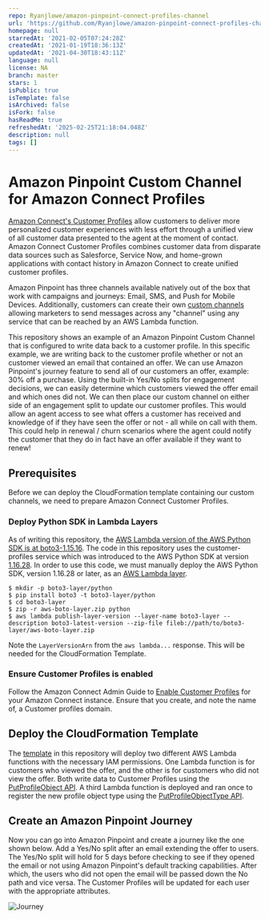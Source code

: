 ```yaml
---
repo: Ryanjlowe/amazon-pinpoint-connect-profiles-channel
url: 'https://github.com/Ryanjlowe/amazon-pinpoint-connect-profiles-channel'
homepage: null
starredAt: '2021-02-05T07:24:28Z'
createdAt: '2021-01-19T18:36:13Z'
updatedAt: '2021-04-30T18:43:11Z'
language: null
license: NA
branch: master
stars: 1
isPublic: true
isTemplate: false
isArchived: false
isFork: false
hasReadMe: true
refreshedAt: '2025-02-25T21:18:04.048Z'
description: null
tags: []
---
```


# Amazon Pinpoint Custom Channel for Amazon Connect Profiles

[Amazon Connect's Customer Profiles](https://aws.amazon.com/connect/customer-profiles/) allow customers to deliver more personalized customer experiences with less effort through a unified view of all customer data presented to the agent at the moment of contact. Amazon Connect Customer Profiles combines customer data from disparate data sources such as Salesforce, Service Now, and home-grown applications with contact history in Amazon Connect to create unified customer profiles.

Amazon Pinpoint has three channels available natively out of the box that work with campaigns and journeys: Email, SMS, and Push for Mobile Devices.  Additionally, customers can create their own [custom channels](https://docs.aws.amazon.com/pinpoint/latest/developerguide/channels-custom.html) allowing marketers to send messages across any "channel" using any service that can be reached by an AWS Lambda function.  

This repository shows an example of an Amazon Pinpoint Custom Channel that is configured to write data back to a customer profile.  In this specific example, we are writing back to the customer profile whether or not an customer viewed an email that contained an offer.  We can use Amazon Pinpoint's journey feature to send all of our customers an offer, example: 30% off a purchase.  Using the built-in Yes/No splits for engagement decisions, we can easily determine which customers viewed the offer email and which ones did not.  We can then place our custom channel on either side of an engagement split to update our customer profiles.  This would allow an agent access to see what offers a customer has received and knowledge of if they have seen the offer or not - all while on call with them.  This could help in renewal / churn scenarios where the agent could notify the customer that they do in fact have an offer available if they want to renew!

## Prerequisites

Before we can deploy the CloudFormation template containing our custom channels, we need to prepare Amazon Connect Customer Profiles.

### Deploy Python SDK in Lambda Layers

As of writing this repository, the [AWS Lambda version of the AWS Python SDK is at boto3-1.15.16](https://docs.aws.amazon.com/lambda/latest/dg/lambda-python.html).  The code in this repository uses the customer-profiles service which was introduced to the AWS Python SDK at version [1.16.28](https://github.com/boto/boto3/blob/develop/CHANGELOG.rst#11628).  In order to use this code, we must manually deploy the AWS Python SDK, version 1.16.28 or later, as an [AWS Lambda layer](https://docs.aws.amazon.com/lambda/latest/dg/configuration-layers.html).

```
$ mkdir -p boto3-layer/python
$ pip install boto3 -t boto3-layer/python
$ cd boto3-layer
$ zip -r aws-boto-layer.zip python
$ aws lambda publish-layer-version --layer-name boto3-layer --description boto3-latest-version --zip-file fileb://path/to/boto3-layer/aws-boto-layer.zip
```

Note the `LayerVersionArn` from the `aws lambda...` response.  This will be needed for the CloudFormation Template.

### Ensure Customer Profiles is enabled

Follow the Amazon Connect Admin Guide to [Enable Customer Profiles](https://docs.aws.amazon.com/connect/latest/adminguide/customer-profiles.html) for your Amazon Connect instance.  Ensure that you create, and note the name of, a Customer profiles domain.

## Deploy the CloudFormation Template

The [template](template.yaml) in this repository will deploy two different AWS Lambda functions with the necessary IAM permissions.  One Lambda function is for customers who viewed the offer, and the other is for customers who did not view the offer.  Both write data to Customer Profiles using the [PutProfileObject API](https://docs.aws.amazon.com/goto/WebAPI/customer-profiles-2020-08-15/PutProfileObject).  A third Lambda function is deployed and ran once to register the new profile object type using the [PutProfileObjectType API](https://docs.aws.amazon.com/goto/WebAPI/customer-profiles-2020-08-15/PutProfileObjectType).

## Create an Amazon Pinpoint Journey

Now you can go into Amazon Pinpoint and create a journey like the one shown below.  Add a Yes/No split after an email extending the offer to users.  The Yes/No split will hold for 5 days before checking to see if they opened the email or not using Amazon Pinpoint's default tracking capabilities.  After which, the users who did not open the email will be passed down the No path and vice versa.  The Customer Profiles will be updated for each user with the appropriate attributes.

![Journey](Journey.png)
